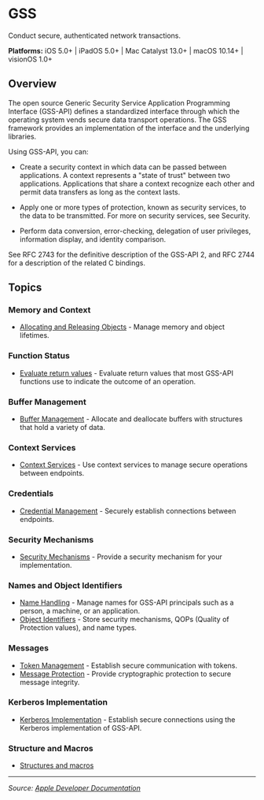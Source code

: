 # GSS

Conduct secure, authenticated network transactions.

**Platforms:** iOS 5.0+ | iPadOS 5.0+ | Mac Catalyst 13.0+ | macOS 10.14+ | visionOS 1.0+

## Overview

The open source Generic Security Service Application Programming Interface (GSS-API) defines a standardized interface through which the operating system vends secure data transport operations. The GSS framework provides an implementation of the interface and the underlying libraries.

Using GSS-API, you can:

- Create a security context in which data can be passed between applications. A context represents a "state of trust" between two applications. Applications that share a context recognize each other and permit data transfers as long as the context lasts.

- Apply one or more types of protection, known as security services, to the data to be transmitted. For more on security services, see Security.

- Perform data conversion, error-checking, delegation of user privileges, information display, and identity comparison.

See RFC 2743 for the definitive description of the GSS-API 2, and RFC 2744 for a description of the related C bindings.

## Topics

### Memory and Context
- [Allocating and Releasing Objects](https://developer.apple.com/documentation/gss/allocating_and_releasing_objects) - Manage memory and object lifetimes.

### Function Status
- [Evaluate return values](https://developer.apple.com/documentation/gss/function_status) - Evaluate return values that most GSS-API functions use to indicate the outcome of an operation.

### Buffer Management
- [Buffer Management](https://developer.apple.com/documentation/gss/buffer_management) - Allocate and deallocate buffers with structures that hold a variety of data.

### Context Services
- [Context Services](https://developer.apple.com/documentation/gss/context_services) - Use context services to manage secure operations between endpoints.

### Credentials
- [Credential Management](https://developer.apple.com/documentation/gss/credential_management) - Securely establish connections between endpoints.

### Security Mechanisms
- [Security Mechanisms](https://developer.apple.com/documentation/gss/security_mechanisms) - Provide a security mechanism for your implementation.

### Names and Object Identifiers
- [Name Handling](https://developer.apple.com/documentation/gss/name_handling) - Manage names for GSS-API principals such as a person, a machine, or an application.
- [Object Identifiers](https://developer.apple.com/documentation/gss/object_identifiers) - Store security mechanisms, QOPs (Quality of Protection values), and name types.

### Messages
- [Token Management](https://developer.apple.com/documentation/gss/token_management) - Establish secure communication with tokens.
- [Message Protection](https://developer.apple.com/documentation/gss/message_protection) - Provide cryptographic protection to secure message integrity.

### Kerberos Implementation
- [Kerberos Implementation](https://developer.apple.com/documentation/gss/kerberos_implementation) - Establish secure connections using the Kerberos implementation of GSS-API.

### Structure and Macros
- [Structures and macros](https://developer.apple.com/documentation/gss/structures_and_macros)

---

*Source: [Apple Developer Documentation](https://developer.apple.com/documentation/GSS)*
